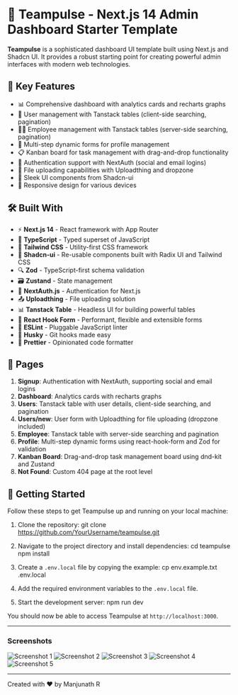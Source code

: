 # 🚀 Teampulse - Next.js 14 Admin Dashboard Starter Template

**Teampulse** is a sophisticated dashboard UI template built using Next.js and Shadcn UI. It provides a robust starting point for creating powerful admin interfaces with modern web technologies.

## 🌟 Key Features

* 📊 Comprehensive dashboard with analytics cards and recharts graphs
* 👥 User management with Tanstack tables (client-side searching, pagination)
* 👨‍💼 Employee management with Tanstack tables (server-side searching, pagination)
* 📝 Multi-step dynamic forms for profile management
* 📋 Kanban board for task management with drag-and-drop functionality
* 🔐 Authentication support with NextAuth (social and email logins)
* 📁 File uploading capabilities with Uploadthing and dropzone
* 🎨 Sleek UI components from Shadcn-ui
* 📱 Responsive design for various devices

## 🛠️ Built With

* ⚡ **Next.js 14** - React framework with App Router
* 🦾 **TypeScript** - Typed superset of JavaScript
* 🎨 **Tailwind CSS** - Utility-first CSS framework
* 🧩 **Shadcn-ui** - Re-usable components built with Radix UI and Tailwind CSS
* 🔍 **Zod** - TypeScript-first schema validation
* 🗃️ **Zustand** - State management
* 🔐 **NextAuth.js** - Authentication for Next.js
* 📤 **Uploadthing** - File uploading solution
* 📊 **Tanstack Table** - Headless UI for building powerful tables
* 📝 **React Hook Form** - Performant, flexible and extensible forms
* 🧹 **ESLint** - Pluggable JavaScript linter
* 🐶 **Husky** - Git hooks made easy
* 💅 **Prettier** - Opinionated code formatter

## 📄 Pages

1. **Signup**: Authentication with NextAuth, supporting social and email logins
2. **Dashboard**: Analytics cards with recharts graphs
3. **Users**: Tanstack table with user details, client-side searching, and pagination
4. **Users/new**: User form with Uploadthing for file uploading (dropzone included)
5. **Employee**: Tanstack table with server-side searching and pagination
6. **Profile**: Multi-step dynamic forms using react-hook-form and Zod for validation
7. **Kanban Board**: Drag-and-drop task management board using dnd-kit and Zustand
8. **Not Found**: Custom 404 page at the root level

## 🚀 Getting Started

Follow these steps to get Teampulse up and running on your local machine:

1. Clone the repository:
git clone <https://github.com/YourUsername/teampulse.git>

2. Navigate to the project directory and install dependencies:
cd teampulse
npm install

3. Create a `.env.local` file by copying the example:
cp env.example.txt .env.local

4. Add the required environment variables to the `.env.local` file.

5. Start the development server:
npm run dev

You should now be able to access Teampulse at `http://localhost:3000`.

---

### Screenshots

![Screenshot 1](https://github.com/user-attachments/assets/ccc51db4-e545-458a-b9ef-36ab9d5abae3)
![Screenshot 2](https://github.com/user-attachments/assets/ac06a8a5-b359-476c-9f11-eba1c5ac5689)
![Screenshot 3](https://github.com/user-attachments/assets/e0c740bf-094b-41aa-83d3-491da651d389)
![Screenshot 4](https://github.com/user-attachments/assets/bb569599-23de-4d71-afbd-98db3b386e15)
![Screenshot 5](https://github.com/user-attachments/assets/9f705807-e3e9-4af6-8244-19aef95cc8f6)

---

Created with ❤️ by Manjunath R
